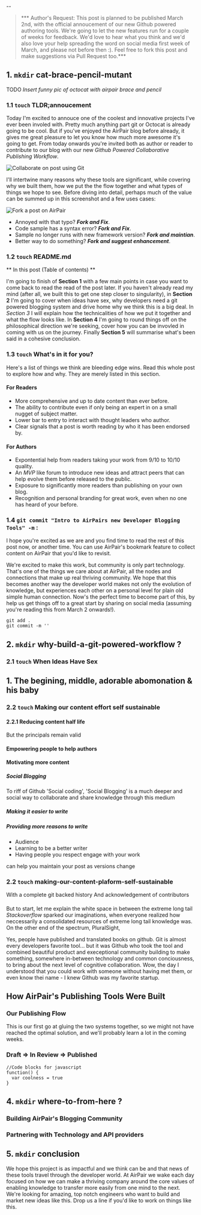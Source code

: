 --

> *** Author's Request: This post is planned to be published March 2nd, with the official annoucement of our new Github powered authoring tools. We're going to let the new features run for a couple of weeks for feedback. We'd love to hear what you think and we'd also love your help spreading the word on social media first week of March, and please not before then :). Feel free to fork this post and make suggestions via Pull Request too.***

## 1. `mkdir` cat-brace-pencil-mutant

TODO *Insert funny pic of octocat with airpair brace and pencil*

### 1.1 `touch` TLDR;annoucement

Today I'm excited to annouce one of the coolest and innovative projects I've ever been involed with. Pretty much anything part git or Octocat is already going to be cool. But if you've enjoyed the AirPair blog before already, it gives me great pleasure to let you know how much more awesome it's going to get. From today onwards you're invited both as author or reader to contribute to our blog with our new *Github Powered Collaborative Publishing Workflow*.

![Collaborate on post using Git](/static/img/pages/posts/post-authoring-flow.png)

I'll intertwine many reasons why these tools are significant, while covering why we built them, how we put the the flow together and what types of things we hope to see. Before diving into detail, perhaps much of the value can be summed up in this screenshot and a few uses cases:

![Fork a post on AirPair](/static/img/pages/posts/fork-post-dymo.png)

- Annoyed with that typo? ***Fork and Fix***. 
- Code sample has a syntax error? ***Fork and Fix***. 
- Sample no longer runs with new framework version? ***Fork and maintian***. 
- Better way to do something? ***Fork and suggest enhancement***. 

### 1.2 `touch` README.md

** In this post (Table of contents) **

I'm going to finish of **Section 1** with a few main points in case you want to come back to read the read of the post later. If you haven't already read my mind (after all, we built this to get one step closer to singularity), in **Section 2** I'm going to cover when ideas have sex, why developers need a git powered blogging system and drive home why we think this is a big deal. In *Section 3* I will explain how the technicalities of how we put it together and what the flow looks like. In **Section 4** I'm going to round things off on the philosophical direction we're seeking, cover how you can be invovled in coming with us on the journey. Finally **Section 5** will summarise what's been said in a cohesive conclusion.

### 1.3 `touch` What's in it for you?

Here's a list of things we think are bleeding edge wins. Read this whole post to explore how and why. They are merely listed in this section.

#### For Readers

- More comprehensive and up to date content than ever before.
- The ability to contribute even if only being an expert in on a small nugget of subject matter.
- Lower bar to entry to interact with thought leaders who author.
- Clear signals that a post is worth reading by who it has been endorsed by.

#### For Authors

- Expontential help from readers taking your work from 9/10 to 10/10 quality.
- An *MVP* like forum to introduce new ideas and attract peers that can help evolve them before released to the public.
- Exposure to significantly more readers than publishing on your own blog.
- Recognition and personal branding for great work, even when no one has heard of your before.

### 1.4 `git commit "Intro to AirPairs new Developer Blogging Tools" -m` :

I hope you're excited as we are and you find time to read the rest of this post now, or another time. You can use AirPair's bookmark feature to collect content on AirPair that you'd like to revisit.

We're excited to make this work, but community is only part technology. That's one of the things we care about at AirPair, all the nodes and connections that make up real thriving community. We hope that this becomes another way the developer world makes not only the evolution of knowledge, but experiences each other on a personal level for plain old simple human connection. Now's the perfect time to become part of this, by help us get things off to a great start by sharing on social media (assuming you're reading this from March 2 onwards!).

```
git add .
git commit -m ''
```

## 2. `mkdir` why-build-a-git-powered-workflow ?

### 2.1 `touch` When Ideas Have Sex

## 1. The begining, middle, adorable abomonation & his baby

### 2.2 `touch` Making our content effort self sustainable

#### 2.2.1 Reducing content half life

But the principals remain valid

#### Empowering people to help authors

#### Motivating more content

##### Social Blogging

To riff of Github 'Social coding', 'Social Blogging' is a much deeper and social way to collaborate and share knowledge through this medium

##### Making it easier to write

##### Providing more reasons to write

- Audience
- Learning to be a better writer
- Having people you respect engage with your work

can help you maintain your post as versions change

### 2.2 `touch` making-our-content-plaform-self-sustainable

With a complete git backed history
And acknowledgement of contributors


####

 But to start, let me explain the white space in between the extreme long tail *Stackoverflow* sparked our imaginations, when everyone realized how neccessarily a consolidated resources of extreme long tail knowledge was. On the other end of the spectrum, PluralSight, 

Yes, people have published and translated books on github. Git is almost every developers favorite tool... but it was Github who took the tool and combined beautiful product and execeptional community building to make something, somewhere in-between technology and common conciousness, to bring about the next level of cognitive collaboration. Wow, the day I understood that you could work with someone without having met them, or even know thei name - I knew Github was my favorite startup.

## How AirPair's Publishing Tools Were Built

### Our Publishing Flow

This is our first go at gluing the two systems together, so we might not have reached the optimal solution, and we'll probably learn a lot in the coming weeks.

### Draft => In Review => Published


```javascript,linenums=true
//Code blocks for javascript
function() {
  var coolness = true
}
```

## 4. `mkdir` where-to-from-here ?

### Building AirPair's Blogging Community

### Partnering with Technology and API providers

## 5. `mkdir` conclusion

We hope this project is as impactful and we think can be and that news of these tools travel through the developer world. At AirPair we wake each day focused on how we can make a thriving company around the core values of enabling knowledge to transfer more easily from one mind to the next. We're looking for amazing, top notch engineers who want to build and market new ideas like this. Drop us a line if you'd like to work on things like this.
